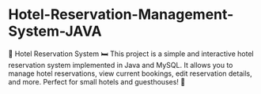 # Hotel-Reservation-Management-System-JAVA
🏨 Hotel Reservation System 🛏️ This project is a simple and interactive hotel reservation system implemented in Java and MySQL. It allows you to manage hotel reservations, view current bookings, edit reservation details, and more. Perfect for small hotels and guesthouses! 🌟
